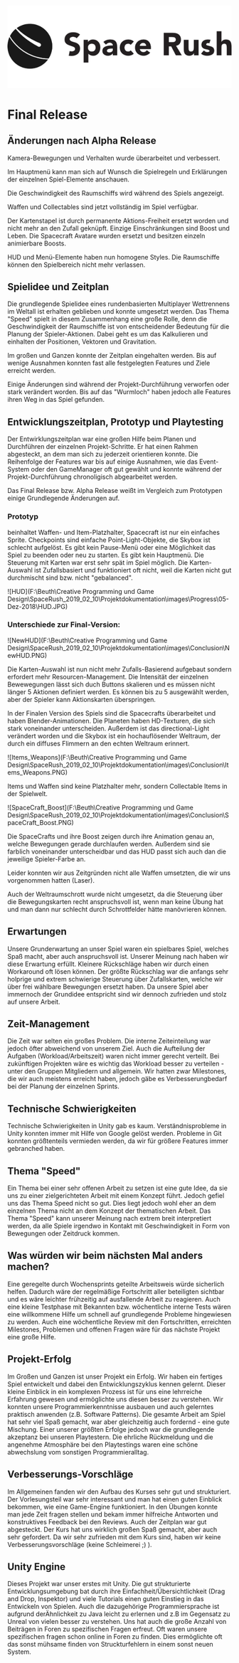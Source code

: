 ![spaceRushEmblemV1](images/spaceRushLogo.jpg)

# Final Release

## Änderungen nach Alpha Release

Kamera-Bewegungen und Verhalten wurde überarbeitet und verbessert.

Im Hauptmenü kann man sich auf Wunsch die Spielregeln und Erklärungen der einzelnen Spiel-Elemente anschauen. 

Die Geschwindigkeit des Raumschiffs wird während des Spiels angezeigt.

Waffen und Collectables sind jetzt vollständig im Spiel verfügbar. 

Der Kartenstapel ist durch permanente Aktions-Freiheit ersetzt worden und nicht mehr an den Zufall geknüpft. Einzige Einschränkungen sind Boost und Leben. Die Spacecraft Avatare wurden ersetzt und besitzen einzeln animierbare Boosts. 

HUD und Menü-Elemente haben nun homogene Styles. Die Raumschiffe können den Spielbereich nicht mehr verlassen. 

## Spielidee und Zeitplan

Die grundlegende Spielidee eines rundenbasierten Multiplayer Wettrennens im Weltall ist erhalten geblieben und konnte umgesetzt werden. Das Thema "Speed" spielt in diesem Zusammenhang eine große Rolle, denn die Geschwindigkeit der Raumschiffe ist von entscheidender Bedeutung für die Planung der Spieler-Aktionen. Dabei geht es um das Kalkulieren und einhalten der Positionen, Vektoren und Gravitation.

Im großen und Ganzen konnte der Zeitplan eingehalten werden. Bis auf wenige Ausnahmen konnten fast alle festgelegten Features und Ziele erreicht werden. 

Einige Änderungen sind während der Projekt-Durchführung verworfen oder stark verändert worden. Bis auf das "Wurmloch" haben jedoch alle Features ihren Weg in das Spiel gefunden.

## Entwicklungszeitplan, Prototyp und Playtesting

Der Entwirklungszeitplan war eine großen Hilfe beim Planen und Durchführen der einzelnen Projekt-Schritte. Er hat einen Rahmen abgesteckt, an dem man sich zu jederzeit orientieren konnte. Die Reihenfolge der Features war bis auf einige Ausnahmen, wie das Event-System oder den GameManager oft gut gewählt und konnte während der Projekt-Durchführung chronoligisch abgearbeitet werden.

Das Final Release bzw. Alpha Release weißt im Vergleich zum Prototypen einige Grundlegende Änderungen auf. 

### Prototyp
beinhaltet Waffen- und Item-Platzhalter, Spacecraft ist nur ein einfaches Sprite. Checkpoints sind einfache Point-Light-Objekte, die Skybox ist schlecht aufgelöst. Es gibt kein Pause-Menü oder eine Möglichkeit das Spiel zu beenden oder neu zu starten. Es gibt kein Hauptmenü. Die Steuerung mit Karten war erst sehr spät im Spiel möglich. Die Karten-Auswahl ist Zufallsbasiert und funktioniert oft nicht, weil die Karten nicht gut durchmischt sind bzw. nicht "gebalanced".


![HUD](F:\Beuth\Creative Programming und Game Design\SpaceRush_2019_02_10\Projektdokumentation\images\Progress\05-Dez-2018\HUD.JPG)

### Unterschiede zur Final-Version:

![NewHUD](F:\Beuth\Creative Programming und Game Design\SpaceRush_2019_02_10\Projektdokumentation\images\Conclusion\NewHUD.PNG)

Die Karten-Auswahl ist nun nicht mehr Zufalls-Basierend aufgebaut sondern erfordert mehr Resourcen-Management. Die Intensität der einzelnen Bewewegungen lässt sich duch Buttons skalieren und es müssen nicht länger 5 Aktionen definiert werden. Es können bis zu 5 ausgewählt werden, aber der Spieler kann Aktionskarten überspringen.

In der Finalen Version des Spiels sind die Spacecrafts überarbeitet und haben Blender-Animationen. Die Planeten haben HD-Texturen, die sich stark voneinander unterscheiden. Außerdem ist das directional-Light verändert worden und die Skybox ist ein hochauflösender Weltraum, der durch ein diffuses Flimmern an den echten Weltraum erinnert. 

![Items_Weapons](F:\Beuth\Creative Programming und Game Design\SpaceRush_2019_02_10\Projektdokumentation\images\Conclusion\Items_Weapons.PNG)

Items und Waffen sind keine Platzhalter mehr, sondern Collectable Items in der Spielwelt. 

![SpaceCraft_Boost](F:\Beuth\Creative Programming und Game Design\SpaceRush_2019_02_10\Projektdokumentation\images\Conclusion\SpaceCraft_Boost.PNG)

Die SpaceCrafts und ihre Boost zeigen durch ihre Animation genau an, welche Bewegungen gerade durchlaufen werden. Außerdem sind sie farblich voneinander unterscheidbar und das HUD passt sich auch dan die jeweilige Spieler-Farbe an.

Leider konnten wir aus Zeitgründen nicht alle Waffen umsetzten, die wir uns vorgenommen hatten (Laser).

Auch der Weltraumschrott wurde nicht umgesetzt, da die Steuerung über die Bewegungskarten recht anspruchsvoll ist, wenn man keine Übung hat und man dann nur schlecht durch Schrottfelder hätte manövrieren können.

## Erwartungen

Unsere Grunderwartung an unser Spiel waren ein spielbares Spiel, welches Spaß macht, aber auch anspruchsvoll ist. Unserer Meinung nach haben wir diese Erwartung erfüllt.  Kleinere Rückschläge haben wir durch einen Workaround oft lösen können. Der größte Rückschlag war die anfangs sehr holprige und extrem schwierige Steuerung über Zufallskarten, welche wir über frei wählbare Bewegungen ersetzt haben. Da unsere Spiel aber immernoch der Grundidee entspricht sind wir dennoch zufrieden und stolz auf unsere Arbeit.

## Zeit-Management

Die Zeit war selten ein großes Problem. Die interne Zeiteinteilung war jedoch öfter abweichend von unserem Ziel. Auch die Aufteilung der Aufgaben (Workload/Arbeitszeit) waren nicht immer gerecht verteilt. Bei zukünftigen Projekten wäre es wichtig das Workload besser zu verteilen - unter den Gruppen Mitgliedern und allgemein. Wir hatten zwar Milestones, die wir auch meistens erreicht haben, jedoch gäbe es Verbesserungbedarf bei der Planung der einzelnen Sprints.

## Technische Schwierigkeiten

Technische Schwierigkeiten in Unity gab es kaum. Verständnisprobleme in Unity konnten immer mit Hilfe von Google gelöst werden. Probleme in Git konnten größtenteils vermieden werden, da wir für größere Features immer gebranched haben.

## Thema "Speed"

Ein Thema bei einer sehr offenen Arbeit zu setzen ist eine gute Idee, da sie uns zu einer zielgerichteten Arbeit mit einem Konzept führt. Jedoch gefiel uns das Thema Speed nicht so gut. Dies liegt jedoch wohl eher an dem einzelnen Thema nicht an dem Konzept der thematischen Arbeit. Das Thema "Speed" kann unserer Meinung nach extrem breit interpretiert werden, da alle Spiele irgendwo in Kontakt mit Geschwindigkeit in Form von Bewegungen oder Zeitdruck kommen.

## Was würden wir beim nächsten Mal anders machen?

Eine geregelte durch Wochensprints geteilte Arbeitsweis würde sicherlich helfen. Dadurch wäre der regelmäßige Fortschritt aller beteiligten sichtbar und es wäre leichter frühzeitig auf ausfallende Arbeit zu reagieren. Auch eine kleine Testphase mit Bekannten bzw. wöchentliche interne Tests wären eine willkommene Hilfe um schnell auf grundlegende Probleme hingewiesen zu werden. Auch eine wöchentliche Review mit den Fortschritten, erreichten Milestones, Problemen und offenen Fragen wäre für das nächste Projekt eine große Hilfe.

## Projekt-Erfolg

Im Großen und Ganzen ist unser Projekt ein Erfolg. Wir haben ein fertiges Spiel entwickelt und dabei den Entwicklungszyklus kennen gelernt. Dieser kleine Einblick in ein komplexen Prozess ist für uns eine lehrreiche Erfahrung gewesen und ermöglichte uns diesen besser zu verstehen. Wir konnten unsere Programmierkenntnisse ausbauen und auch gelerntes praktisch anwenden (z.B. Software Patterns). Die gesamte Arbeit am Spiel hat sehr viel Spaß gemacht, war aber gleichzeitig auch fordernd - eine gute Mischung. Einer unserer größten Erfolge jedoch war die grundlegende akzeptanz bei unseren Playtestern. Die ehrliche Rückmeldung und die angenehme Atmosphäre bei den Playtestings waren eine schöne abwechslung vom sonstigen Programmieralltag.

## Verbesserungs-Vorschläge

Im Allgemeinen fanden wir den Aufbau des Kurses sehr gut und strukturiert. Der Vorlesungsteil war sehr interessant und man hat einen guten Einblick bekommen, wie eine Game-Engine funktioniert. In den Übungen konnte man jede Zeit fragen stellen und bekam immer hilfreiche Antworten und konstruktives Feedback bei den Reviews. Auch der Zeitplan war gut abgesteckt. Der Kurs hat uns wirklich großen Spaß gemacht, aber auch sehr gefordert. Da wir sehr zufrieden mit dem Kurs sind, haben wir keine Verbesserungsvorschläge (keine Schleimerei ;) ).

## Unity Engine

Dieses Projekt war unser erstes mit Unity. Die gut strukturierte Entwicklungsumgebung bat durch ihre Einfachheit/Übersichtlichkeit (Drag and Drop, Inspektor) und viele Tutorials einen guten Einstieg in das Entwickeln von Spielen. Auch die dazugehörige Programmiersprache ist aufgrund derÄhnlichkeit zu Java leicht zu erlernen und z.B im Gegensatz zu Unreal von vielen besser zu verstehen. Uns hat auch die große Anzahl von Beiträgen in Foren zu spezifischen Fragen erfreut. Oft waren unsere spezifischen fragen schon online in Foren zu finden. Dies ermöglichte oft das sonst mühsame finden von Struckturfehlern in einem sonst neuen System.